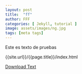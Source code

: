 ```yaml
---
layout: post
title:  "ff"
author: FFF
categories: [ Jekyll, tutorial ]
image: assets/images/ng.jpg
tags: [meta tags]
---
```


Este es texto de pruebas

{{site.url}}/{{page.title}}/index.html

<a href="{{site.url}}/{{page.title}}/index.html" download="ff.txt">Download Text</a>


